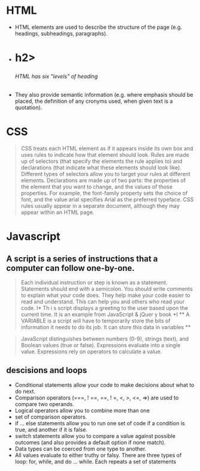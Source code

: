# HTML
- HTML elements are used to describe the structure of the page (e.g. headings, subheadings, paragraphs).

- <h1> h2> <h3> <h4> <h5> <h6>HTML has six "levels" of heading

- They also provide semantic information (e.g. where emphasis should be placed, the definition of any cronyms used, when given text is a quotation).

# CSS
> CSS treats each HTML element as if it appears inside
its own box and uses rules to indicate how that
element should look.
> Rules are made up of selectors (that specify the
elements the rule applies to) and declarations (that
indicate what these elements should look like).
>Different types of selectors allow you to target your
rules at different elements.
> Declarations are made up of two parts: the properties
of the element that you want to change, and the values
of those properties. For example, the font-family
property sets the choice of font, and the value arial
specifies Arial as the preferred typeface.
> CSS rules usually appear in a separate document,
although they may appear within an HTML page.


# Javascript
## A script is a series of instructions that a computer can follow one-by-one.
> Each individual instruction or step is known as a statement.
>Statements should end with a semicolon.
>You should write comments to explain what your code does.
They help make your code easier to read and understand.
This can help you and others who read your code.
I* Th i s script displays a greeting to the user based upon the current time.
It is an example from JavaScript & jQuer y book *I 
**  A VARIABLE is a script will have to temporarily store the bits of information it needs to do its job. It can store this data in variables **

>JavaScript distinguishes between numbers (0-9),
>strings (text), and Boolean values (true or false).
>Expressions evaluate into a single value.
>Expressions rely on operators to calculate a value. 

## descisions and loops 
* Conditional statements allow your code to make
decisions about what to do next.
* Comparison operators (===, ! ==, ==, ! =, <, >, <=, =>)
are used to compare two operands.
* Logical operators allow you to combine more than one
* set of comparison operators.
* if ... else statements allow you to run one set of code
if a condition is true, and another if it is false.
* switch statements allow you to compare a value
against possible outcomes (and also provides a default
option if none match).
* Data types can be coerced from one type to another.
* All values evaluate to either truthy or falsy.
There are three types of loop: for, while, and
do ... while. Each repeats a set of statements